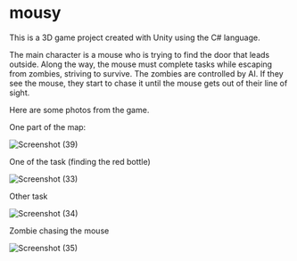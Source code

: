 # mousy
This is a 3D game project created with Unity using the C# language. 

The main character is a mouse who is trying to find the door that leads outside. Along the way, the mouse must complete tasks while escaping from zombies, striving to survive. The zombies are controlled by AI. If they see the mouse, they start to chase it until the mouse gets out of their line of sight.

Here are some photos from the game.

One part of the map:

![Screenshot (39)](https://github.com/ebr77/mousy/assets/134643518/65148091-a855-4ec2-9fce-88fd24e5bb68)

One of the task (finding the red bottle)

![Screenshot (33)](https://github.com/ebr77/mousy/assets/134643518/dad435a9-b29c-4829-970b-b41eb2fa826e)

Other task

![Screenshot (34)](https://github.com/ebr77/mousy/assets/134643518/4b1c339e-9f7f-469b-b627-bfb6a718c078)

Zombie chasing the mouse

![Screenshot (35)](https://github.com/ebr77/mousy/assets/134643518/8b7e11cd-da54-4c5f-b131-e20c80146aec)

